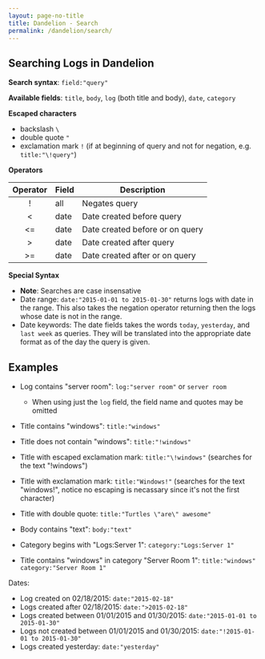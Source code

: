 ```yaml
---
layout: page-no-title
title: Dandelion - Search
permalink: /dandelion/search/
---
```


Searching Logs in Dandelion
---------------------------

**Search syntax**: `field:"query"`

**Available fields**: `title`, `body`, `log` (both title and body), `date`, `category`

**Escaped characters**

* backslash `\`
* double quote `"`
* exclamation mark `!` (if at beginning of query and not for negation, e.g. `title:"\!query"`)

**Operators**

| Operator | Field | Description                     |
|:--------:|-------|---------------------------------|
| !        | all   | Negates query                   |
| <        | date  | Date created before query       |
| <=       | date  | Date created before or on query |
| >        | date  | Date created after query        |
| >=       | date  | Date created after or on query  |

**Special Syntax**

* **Note**: Searches are case insensative
* Date range: `date:"2015-01-01 to 2015-01-30"` returns logs with date in the range. This also takes the negation operator returning then the logs whose date is not in the range.
* Date keywords: The date fields takes the words `today`, `yesterday`, and `last week` as queries. They will be translated into the appropriate date format as of the day the query is given.

Examples
--------

- Log contains "server room": `log:"server room"` or `server room`
    * When using just the `log` field, the field name and quotes may be omitted

- Title contains "windows": `title:"windows"`
- Title does not contain "windows": `title:"!windows"`
- Title with escaped exclamation mark: `title:"\!windows"` (searches for the text "!windows")
- Title with exclamation mark: `title:"Windows!"` (searches for the text "windows!", notice no escaping is necassary since it's not the first character)
- Title with double quote: `title:"Turtles \"are\" awesome"`
- Body contains "text": `body:"text"`
- Category begins with "Logs:Server 1": `category:"Logs:Server 1"`
- Title contains "windows" in category "Server Room 1": `title:"windows" category:"Server Room 1"`

Dates:

- Log created on 02/18/2015: `date:"2015-02-18"`
- Logs created after 02/18/2015: `date:">2015-02-18"`
- Logs created between 01/01/2015 and 01/30/2015: `date:"2015-01-01 to 2015-01-30"`
- Logs not created between 01/01/2015 and 01/30/2015: `date:"!2015-01-01 to 2015-01-30"`
- Logs created yesterday: `date:"yesterday"`
